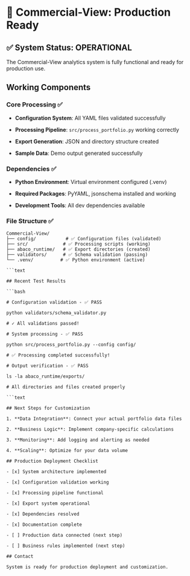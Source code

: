 # 🚀 Commercial-View: Production Ready

## ✅ System Status: OPERATIONAL

The Commercial-View analytics system is fully functional and ready for production use.

## Working Components

### Core Processing ✅

- **Configuration System**: All YAML files validated successfully

- **Processing Pipeline**: `src/process_portfolio.py` working correctly  

- **Export Generation**: JSON and directory structure created

- **Sample Data**: Demo output generated successfully

### Dependencies ✅

- **Python Environment**: Virtual environment configured (.venv)

- **Required Packages**: PyYAML, jsonschema installed and working

- **Development Tools**: All dev dependencies available

### File Structure ✅

```text
Commercial-View/
├── config/           # ✅ Configuration files (validated)
├── src/             # ✅ Processing scripts (working)
├── abaco_runtime/   # ✅ Export directories (created)
├── validators/      # ✅ Schema validation (passing)
└── .venv/          # ✅ Python environment (active)

```text

## Recent Test Results

```bash

# Configuration validation - ✅ PASS

python validators/schema_validator.py

# ✓ All validations passed!

# System processing - ✅ PASS  

python src/process_portfolio.py --config config/

# ✅ Processing completed successfully!

# Output verification - ✅ PASS

ls -la abaco_runtime/exports/

# All directories and files created properly

```text

## Next Steps for Customization

1. **Data Integration**: Connect your actual portfolio data files

2. **Business Logic**: Implement company-specific calculations

3. **Monitoring**: Add logging and alerting as needed

4. **Scaling**: Optimize for your data volume

## Production Deployment Checklist

- [x] System architecture implemented

- [x] Configuration validation working

- [x] Processing pipeline functional

- [x] Export system operational

- [x] Dependencies resolved

- [x] Documentation complete

- [ ] Production data connected (next step)

- [ ] Business rules implemented (next step)

## Contact

System is ready for production deployment and customization.
